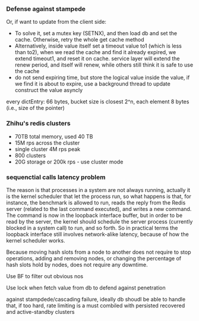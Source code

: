 ### Defense against stampede

Or, if want to update from the client side:
  * To solve it, set a mutex key (SETNX), and then load db and set the cache. Otherwise, retry the whole get cache method
  * Alternatively, inside value itself set a timeout value to1 (which is less than to2), when we read the cache and find it already expired, we extend timeout1, and reset it on cache. service layer will extend the renew period, and itself will renew, while others still think it is safe to use the cache
  * do not send expiring time, but store the logical value inside the value, if we find it is about to expire, use a background thread to update construct the value asyncly

every dictEntry: 66 bytes, bucket size is closest 2^n, each element 8 bytes (i.e., size of the pointer)

### Zhihu's redis clusters

* 70TB total memory, used 40 TB
* 15M rps across the cluster
* single cluster 4M rps peak
* 800 clusters
* 20G storage or 200k rps - use cluster mode

### sequenctial calls latency problem

The reason is that processes in a system are not always running, actually it is the kernel scheduler that let the process run, so what happens is that, for instance, the benchmark is allowed to run, reads the reply from the Redis server (related to the last command executed), and writes a new command. The command is now in the loopback interface buffer, but in order to be read by the server, the kernel should schedule the server process (currently blocked in a system call) to run, and so forth. So in practical terms the loopback interface still involves network-alike latency, because of how the kernel scheduler works.

Because moving hash slots from a node to another does not require to stop operations, adding and removing nodes, or changing the percentage of hash slots hold by nodes, does not require any downtime.

Use BF to filter out obvious nos

Use lock when fetch value from db to defend against penetration

against stampdede/cascading failure, ideally db shoudl be able to handle that, if too hard, rate limiting is a must combiled with persisted recovered and active-standby clusters
